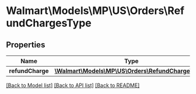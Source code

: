 # Walmart\Models\MP\US\Orders\RefundChargesType

## Properties

Name | Type | Description | Notes
------------ | ------------- | ------------- | -------------
**refundCharge** | [**\Walmart\Models\MP\US\Orders\RefundChargeType[]**](RefundChargeType.md) |  | [optional]


[[Back to Model list]](./) [[Back to API list]](../../../../../README.md#supported-apis) [[Back to README]](../../../../../README.md)
